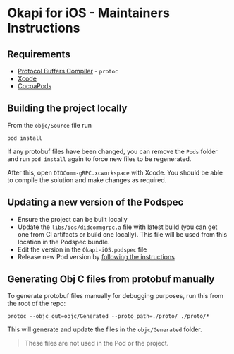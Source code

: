 # Okapi for iOS - Maintainers Instructions

## Requirements

- [Protocol Buffers Compiler](https://grpc.io/docs/protoc-installation/) - `protoc`
- [Xcode](https://apps.apple.com/us/app/xcode/id497799835?mt=12)
- [CocoaPods](https://cocoapods.org)

## Building the project locally

From the `objc/Source` file run

```
pod install
```

If any protobuf files have been changed, you can remove the `Pods` folder and run `pod install` again to force new files to be regenerated.

After this, open `DIDComm-gRPC.xcworkspace` with Xcode. You should be able to compile the solution and make changes as required.

## Updating a new version of the Podspec

- Ensure the project can be built locally
- Update the `libs/ios/didcommgrpc.a` file with latest build (you can get one from CI artifacts or build one locally). This file will be used from this location in the Podspec bundle.
- Edit the version in the `Okapi-iOS.podspec` file
- Release new Pod version by [following the instructions](https://guides.cocoapods.org/making/making-a-cocoapod.html)

## Generating Obj C files from protobuf manually

To generate protobuf files manually for debugging purposes, run this from the root of the repo:

```
protoc --objc_out=objc/Generated --proto_path=./proto/ ./proto/*
```

This will generate and update the files in the `objc/Generated` folder.

> These files are not used in the Pod or the project.